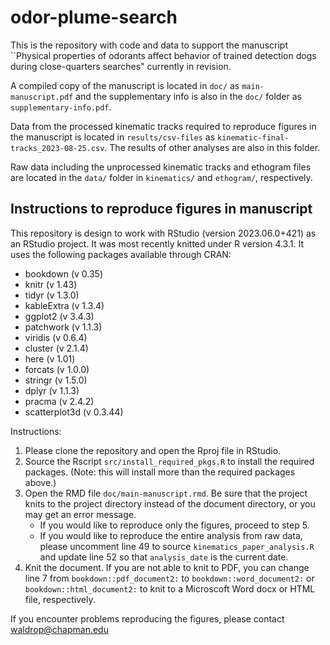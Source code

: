 # odor-plume-search

This is the repository with code and data to support the manuscript ``Physical properties of odorants affect behavior of trained detection dogs during close-quarters searches" currently in revision. 

A compiled copy of the manuscript is located in `doc/` as `main-manuscript.pdf` and the supplementary info is also in the `doc/` folder as `supplementary-info.pdf`. 

Data from the processed kinematic tracks required to reproduce figures in the manuscript is located in `results/csv-files` as `kinematic-final-tracks_2023-08-25.csv`. The results of other analyses are also in this folder. 

Raw data including the unprocessed kinematic tracks and ethogram files are located in the `data/` folder in `kinematics/` and `ethogram/`, respectively. 

## Instructions to reproduce figures in manuscript

This repository is design to work with RStudio (version 2023.06.0+421) as an RStudio project. It was most recently knitted under R version 4.3.1. It uses the following packages available through CRAN: 

 - bookdown (v 0.35)
 - knitr (v 1.43)
 - tidyr (v 1.3.0)
 - kableExtra (v 1.3.4)
 - ggplot2 (v 3.4.3)
 - patchwork (v 1.1.3)
 - viridis (v 0.6.4)
 - cluster (v 2.1.4)
 - here (v 1.01)
 - forcats (v 1.0.0)
 - stringr (v 1.5.0)
 - dplyr (v 1.1.3)
 - pracma (v 2.4.2)
 - scatterplot3d (v 0.3.44)
 
Instructions:

 1. Please clone the repository and open the Rproj file in RStudio. 
 2. Source the Rscript `src/install_required_pkgs.R` to install the required packages. (Note: this will install more than the required packages above.)
 3. Open the RMD file `doc/main-manuscript.rmd`. Be sure that the project knits to the project directory instead of the document directory, or you may get an error message.
     - If you would like to reproduce only the figures, proceed to step 5.
     - If you would like to reproduce the entire analysis from raw data, please uncomment line 49 to source `kinematics_paper_analysis.R` and update line 52 so that `analysis_date` is the current date. 
 5. Knit the document. If you are not able to knit to PDF, you can change line 7 from `bookdown::pdf_document2:` to `bookdown::word_document2:` or `bookdown::html_document2:` to knit to a Microscoft Word docx or HTML file, respectively.


If you encounter problems reproducing the figures, please contact waldrop@chapman.edu 


